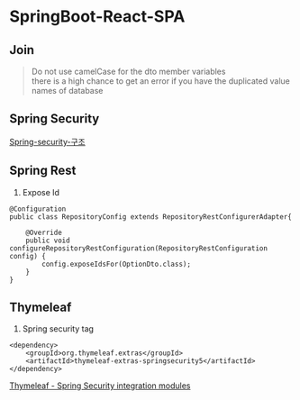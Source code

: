 
# SpringBoot-React-SPA

## Join

> Do not use camelCase for the dto member variables  
> there is a high chance to get an error if you have the duplicated value names of database

## Spring Security
[Spring-security-구조](https://minwan1.github.io/2017/03/25/2017-03-25-spring-security-theory/)


## Spring Rest
1. Expose Id 
```
@Configuration
public class RepositoryConfig extends RepositoryRestConfigurerAdapter{

	@Override
	public void configureRepositoryRestConfiguration(RepositoryRestConfiguration config) {
		config.exposeIdsFor(OptionDto.class);
	}
}
```


## Thymeleaf
1. Spring security tag

```
<dependency>
	<groupId>org.thymeleaf.extras</groupId>
	<artifactId>thymeleaf-extras-springsecurity5</artifactId>
</dependency>
```

[Thymeleaf - Spring Security integration modules](https://github.com/thymeleaf/thymeleaf-extras-springsecurity)



